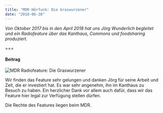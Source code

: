 ```yaml
---
title: "MDR Hörfunk: Die Graswurzener"
date: "2018-06-30"
---
```


*Von Oktober 2017 bis in den April 2018 hat uns Jörg Wunderlich begleitet und ein Radiofeature über das Kanthaus, Commons und foodsharing produziert.*

===

#### Beitrag
![MDR Radiofeature: Die Graswurzener](https://cloud.kanthaus.online/s/dzKj656D4RLiD5o)

Wir finden das Feature sehr gelungen und danken Jörg für seine Arbeit und Zeit, die er investiert hat.
Es war sehr angenehm, ihn im Kanthaus zu Besuch zu haben.
Ein herzlicher Dank vor allem auch dafür, dass wir das Feature hier legal zur Verfügung stellen dürfen.

Die Rechte des Features liegen beim MDR.

